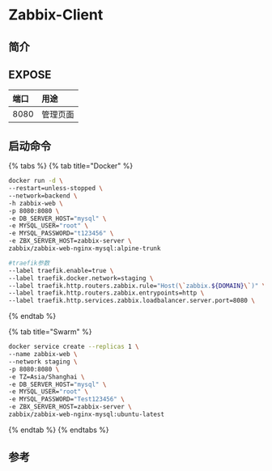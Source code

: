 # Zabbix-Client

## 简介



## EXPOSE

| 端口 | 用途 |
| :--- | :--- |
| 8080 | 管理页面 |



## 启动命令

{% tabs %}
{% tab title="Docker" %}
```bash
docker run -d \
--restart=unless-stopped \
--network=backend \
-h zabbix-web \
-p 8080:8080 \
-e DB_SERVER_HOST="mysql" \
-e MYSQL_USER="root" \
-e MYSQL_PASSWORD="t123456" \
-e ZBX_SERVER_HOST=zabbix-server \
zabbix/zabbix-web-nginx-mysql:alpine-trunk

#traefik参数
--label traefik.enable=true \
--label traefik.docker.network=staging \
--label traefik.http.routers.zabbix.rule="Host(\`zabbix.${DOMAIN}\`)" \
--label traefik.http.routers.zabbix.entrypoints=http \
--label traefik.http.services.zabbix.loadbalancer.server.port=8080 \
```
{% endtab %}

{% tab title="Swarm" %}
```bash
docker service create --replicas 1 \
--name zabbix-web \
--network staging \
-p 8080:8080 \
-e TZ=Asia/Shanghai \
-e DB_SERVER_HOST="mysql" \
-e MYSQL_USER="root" \
-e MYSQL_PASSWORD="Test123456" \
-e ZBX_SERVER_HOST=zabbix-server \
zabbix/zabbix-web-nginx-mysql:ubuntu-latest
```
{% endtab %}
{% endtabs %}



## 参考

